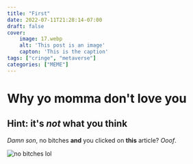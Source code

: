 ```yaml
---
title: "First"
date: 2022-07-11T21:28:14-07:00
draft: false
cover: 
    image: 17.webp
    alt: 'This post is an image'
    capton: 'This is the caption'
tags: ["cringe", "metaverse"]
categories: ["MEME"]
---
```


# Why yo momma don't love you
## Hint: it's *not* what you think

*Damn son*, no bitches **and** you clicked on **this** article? *Ooof*.

![no bitches lol](/cover2.webp)
